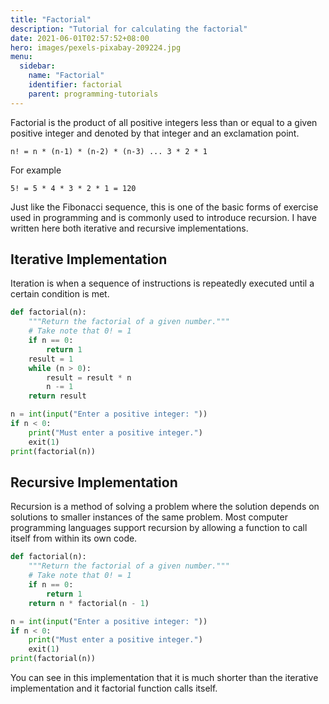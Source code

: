 ```yaml
---
title: "Factorial"
description: "Tutorial for calculating the factorial"
date: 2021-06-01T02:57:52+08:00
hero: images/pexels-pixabay-209224.jpg
menu:
  sidebar:
    name: "Factorial"
    identifier: factorial
    parent: programming-tutorials
---
```


Factorial is the product of all positive integers less than or equal to a given
positive integer and denoted by that integer and an exclamation point.

`n! = n * (n-1) * (n-2) * (n-3) ... 3 * 2 * 1`

For example

`5! = 5 * 4 * 3 * 2 * 1 = 120`

Just like the Fibonacci sequence, this is one of the basic forms of exercise
used in programming and is commonly used to introduce recursion. I have written
here both iterative and recursive implementations.

## Iterative Implementation

Iteration is when a sequence of instructions is repeatedly executed until a
certain condition is met.

```python
def factorial(n):
    """Return the factorial of a given number."""
    # Take note that 0! = 1
    if n == 0:
        return 1
    result = 1
    while (n > 0):
        result = result * n
        n -= 1
    return result

n = int(input("Enter a positive integer: "))
if n < 0:
    print("Must enter a positive integer.")
    exit(1)
print(factorial(n))
```

## Recursive Implementation

Recursion is a method of solving a problem where the solution depends on
solutions to smaller instances of the same problem. Most computer programming
languages support recursion by allowing a function to call itself from within
its own code.

```python
def factorial(n):
    """Return the factorial of a given number."""
    # Take note that 0! = 1
    if n == 0:
        return 1
    return n * factorial(n - 1)

n = int(input("Enter a positive integer: "))
if n < 0:
    print("Must enter a positive integer.")
    exit(1)
print(factorial(n))
```

You can see in this implementation that it is much shorter than the iterative
implementation and it factorial function calls itself.
